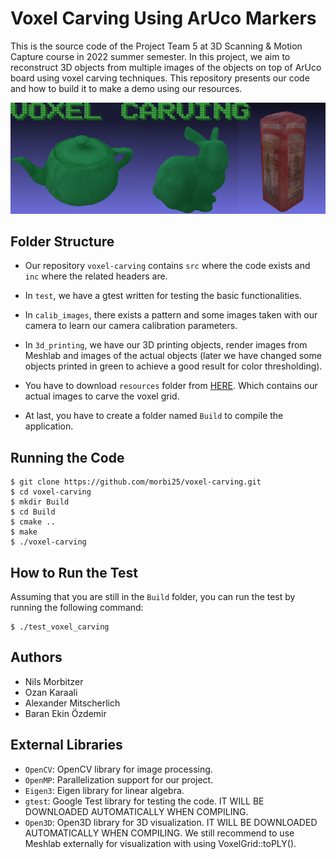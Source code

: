 
# Voxel Carving Using ArUco Markers

This is the source code of the Project Team 5 at 3D Scanning & Motion Capture course in 2022 summer semester.
In this project, we aim to reconstruct 3D objects from multiple images of the objects on top of ArUco board using voxel carving techniques.
This repository presents our code and how to build it to make a demo using our resources.

![Voxel Carving Using ArUco Markers](title_img.jpg)

## Folder Structure

- Our repository `voxel-carving` contains `src` where the code exists and `inc` where the related headers are. 

- In `test`, we have a gtest written for testing the basic functionalities. 

- In `calib_images`, there exists a pattern and some images taken with our camera to learn our camera calibration parameters. 

- In `3d_printing`, we have our 3D printing objects, render images from Meshlab and images of the actual objects (later we have changed some objects printed in green to achieve a good result for color thresholding).

- You have to download `resources` folder from [HERE](https://1drv.ms/u/s!AgHAFcbMEq4ZhREYo__Z1qvhYs1J?e=7r5ZxQ). Which contains our actual images to carve the voxel grid.

- At last, you have to create a folder named `Build` to compile the application.

## Running the Code

```
$ git clone https://github.com/morbi25/voxel-carving.git
$ cd voxel-carving
$ mkdir Build
$ cd Build
$ cmake ..
$ make
$ ./voxel-carving
```

## How to Run the Test
Assuming that you are still in the `Build` folder, you can run the test by running the following command:

```
$ ./test_voxel_carving
```

## Authors

- Nils Morbitzer
- Ozan Karaali
- Alexander Mitscherlich
- Baran Ekin Özdemir

## External Libraries

- `OpenCV`: OpenCV library for image processing.
- `OpenMP`: Parallelization support for our project.
- `Eigen3`: Eigen library for linear algebra.
- `gtest`: Google Test library for testing the code. IT WILL BE DOWNLOADED AUTOMATICALLY WHEN COMPILING.
- `Open3D`: Open3D library for 3D visualization. IT WILL BE DOWNLOADED AUTOMATICALLY WHEN COMPILING. We still recommend to use Meshlab externally for visualization with using VoxelGrid::toPLY().
